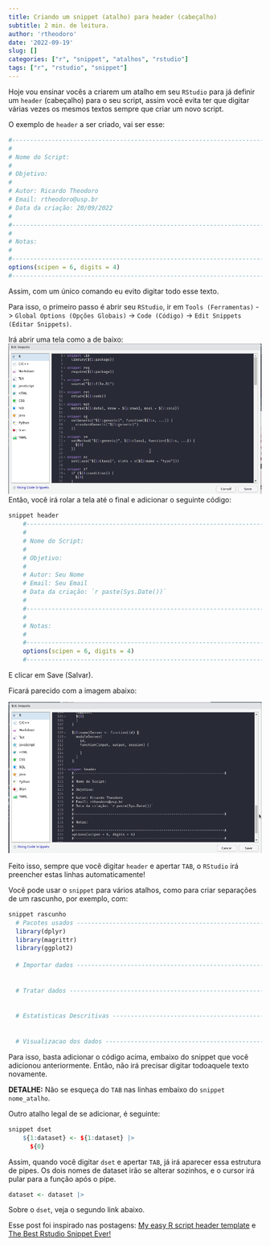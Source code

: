 ```yaml
---
title: Criando um snippet (atalho) para header (cabeçalho)
subtitle: 2 min. de leitura.
author: 'rtheodoro'
date: '2022-09-19'
slug: []
categories: ["r", "snippet", "atalhos", "rstudio"]
tags: ["r", "rstudio", "snippet"]
---
```


Hoje vou ensinar vocês a criarem um atalho em seu `RStudio` para já definir um `header` (cabeçalho) para o seu script, assim você evita ter que digitar várias vezes os mesmos textos sempre que criar um novo script.

O exemplo de `header` a ser criado, vai ser esse:

```r
#--------------------------------------------------------------------------#
#
# Nome do Script: 
#
# Objetivo:
#
# Autor: Ricardo Theodoro
# Email: rtheodoro@usp.br
# Data da criação: 20/09/2022
# 
#--------------------------------------------------------------------------#
#
# Notas:
#   
#--------------------------------------------------------------------------#
options(scipen = 6, digits = 4)
#--------------------------------------------------------------------------#
```

Assim, com um único comando eu evito digitar todo esse texto.

Para isso, o primeiro passo é abrir seu `RStudio`, ir em `Tools (Ferramentas)` -> `Global Options (Opções Globais)` -> `Code (Código)` -> `Edit Snippets (Editar Snippets)`.


Irá abrir uma tela como a de baixo:
![](snippet_original.png)
Então, você irá rolar a tela até o final e adicionar o seguinte código:


```r
snippet header
	#--------------------------------------------------------------------------#
	#
	# Nome do Script: 
	#
	# Objetivo:
	#
	# Autor: Seu Nome
	# Email: Seu Email
	# Data da criação: `r paste(Sys.Date())`
	# 
	#--------------------------------------------------------------------------#
	#
	# Notas:
	#   
	#--------------------------------------------------------------------------#
	options(scipen = 6, digits = 4)
	#--------------------------------------------------------------------------#
```

E clicar em Save (Salvar).

Ficará parecido com a imagem abaixo:

![](snippet_editado.png)

Feito isso, sempre que você digitar `header` e apertar `TAB`, o `RStudio` irá preencher estas linhas automaticamente!

Você pode usar o `snippet` para vários atalhos, como para criar separações de um  rascunho, por exemplo, com:


```r
snippet rascunho
  # Pacotes usados ----------------------------------------------------------
  library(dplyr)
  library(magrittr)
  library(ggplot2)

  # Importar dados ----------------------------------------------------------


  # Tratar dados ------------------------------------------------------------


  # Estatisticas Descritivas ------------------------------------------------


  # Visualizacao dos dados --------------------------------------------------
```

Para isso, basta adicionar o código acima, embaixo do snippet que você adicionou anteriormente. Então, não irá precisar digitar  todoaquele texto novamente.

**DETALHE:** Não se esqueça do `TAB` nas linhas embaixo do `snippet nome_atalho`.

Outro atalho legal de se adicionar, é seguinte:


```r
snippet dset
	${1:dataset} <- ${1:dataset} |> 
	  ${0}
```

Assim, quando você digitar `dset` e apertar `TAB`, já irá aparecer essa estrutura de pipes. Os dois nomes de dataset irão se alterar sozinhos, e o cursor irá pular para a função após o pipe.


```r
dataset <- dataset |> 
```

Sobre o `dset`, veja o segundo link abaixo.

Esse post foi inspirado nas postagens: [My easy R script header template](https://timfarewell.co.uk/my-r-script-header-template/) e [The Best Rstudio Snippet Ever!](https://rtask.thinkr.fr/the-best-rstudio-snippet-ever/)

